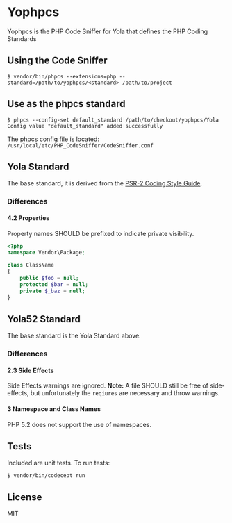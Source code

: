 # Yophpcs

Yophpcs is the PHP Code Sniffer for Yola that defines the PHP Coding Standards

## Using the Code Sniffer

```
$ vendor/bin/phpcs --extensions=php --standard=/path/to/yophpcs/<standard> /path/to/project
```

## Use as the phpcs standard

```
$ phpcs --config-set default_standard /path/to/checkout/yophpcs/Yola
Config value "default_standard" added successfully
```

The phpcs config file is located:
`/usr/local/etc/PHP_CodeSniffer/CodeSniffer.conf`

## Yola Standard
The base standard, it is derived from the [PSR-2 Coding Style Guide](https://github.com/php-fig/fig-standards/blob/master/accepted/PSR-2-coding-style-guide.md).

### Differences

#### 4.2 Properties

Property names SHOULD be prefixed to indicate private visibility.

```php
<?php
namespace Vendor\Package;

class ClassName
{
    public $foo = null;
    protected $bar = null;
    private $_baz = null;
}
```

## Yola52 Standard
The base standard is the Yola Standard above.

### Differences

#### 2.3 Side Effects
Side Effects warnings are ignored. **Note:** A file SHOULD still be free of side-effects, but unfortunately the `reqiures` are necessary and throw warnings.

#### 3 Namespace and Class Names
PHP 5.2 does not support the use of namespaces.

## Tests
Included are unit tests. To run tests:

```
$ vendor/bin/codecept run
```

## License
MIT
